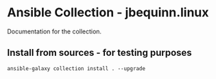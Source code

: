 # Ansible Collection - jbequinn.linux

Documentation for the collection.

## Install from sources - for testing purposes

```
ansible-galaxy collection install . --upgrade
```
